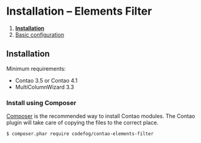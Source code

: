 # Installation – Elements Filter

1. [**Installation**](01-installation.md)
2. [Basic configuration](02-basics.md)


## Installation

Minimum requirements:

 - Contao 3.5 or Contao 4.1
 - MultiColumnWizard 3.3


### Install using Composer

[Composer][1] is the recommended way to install Contao modules.
The Contao plugin will take care of copying the files to the correct place.

    $ composer.phar require codefog/contao-elements-filter


[1]: https://getcomposer.org
